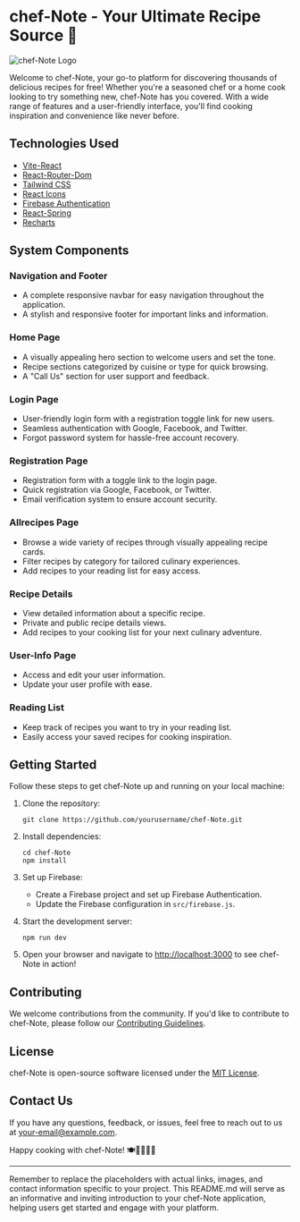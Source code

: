 # chef-Note - Your Ultimate Recipe Source 🍳

![chef-Note Logo](link-to-your-logo.png)

Welcome to chef-Note, your go-to platform for discovering thousands of delicious recipes for free! Whether you're a seasoned chef or a home cook looking to try something new, chef-Note has you covered. With a wide range of features and a user-friendly interface, you'll find cooking inspiration and convenience like never before.

## Technologies Used

- [Vite-React](https://vitejs.dev/guide/)
- [React-Router-Dom](https://reactrouter.com/)
- [Tailwind CSS](https://tailwindcss.com/)
- [React Icons](https://react-icons.github.io/react-icons/)
- [Firebase Authentication](https://firebase.google.com/products/auth)
- [React-Spring](https://react-spring.io/)
- [Recharts](https://recharts.org/en-US/)

## System Components

### Navigation and Footer

- A complete responsive navbar for easy navigation throughout the application.
- A stylish and responsive footer for important links and information.

### Home Page

- A visually appealing hero section to welcome users and set the tone.
- Recipe sections categorized by cuisine or type for quick browsing.
- A "Call Us" section for user support and feedback.

### Login Page

- User-friendly login form with a registration toggle link for new users.
- Seamless authentication with Google, Facebook, and Twitter.
- Forgot password system for hassle-free account recovery.

### Registration Page

- Registration form with a toggle link to the login page.
- Quick registration via Google, Facebook, or Twitter.
- Email verification system to ensure account security.

### Allrecipes Page

- Browse a wide variety of recipes through visually appealing recipe cards.
- Filter recipes by category for tailored culinary experiences.
- Add recipes to your reading list for easy access.

### Recipe Details

- View detailed information about a specific recipe.
- Private and public recipe details views.
- Add recipes to your cooking list for your next culinary adventure.

### User-Info Page

- Access and edit your user information.
- Update your user profile with ease.

### Reading List

- Keep track of recipes you want to try in your reading list.
- Easily access your saved recipes for cooking inspiration.

## Getting Started

Follow these steps to get chef-Note up and running on your local machine:

1. Clone the repository:

   ```
   git clone https://github.com/yourusername/chef-Note.git
   ```

2. Install dependencies:

   ```
   cd chef-Note
   npm install
   ```

3. Set up Firebase:

   - Create a Firebase project and set up Firebase Authentication.
   - Update the Firebase configuration in `src/firebase.js`.

4. Start the development server:

   ```
   npm run dev
   ```

5. Open your browser and navigate to [http://localhost:3000](http://localhost:3000) to see chef-Note in action!

## Contributing

We welcome contributions from the community. If you'd like to contribute to chef-Note, please follow our [Contributing Guidelines](CONTRIBUTING.md).

## License

chef-Note is open-source software licensed under the [MIT License](LICENSE).

## Contact Us

If you have any questions, feedback, or issues, feel free to reach out to us at [your-email@example.com](mailto:your-email@example.com).

Happy cooking with chef-Note! 🍽️👩‍🍳👨‍🍳

---

Remember to replace the placeholders with actual links, images, and contact information specific to your project. This README.md will serve as an informative and inviting introduction to your chef-Note application, helping users get started and engage with your platform.
